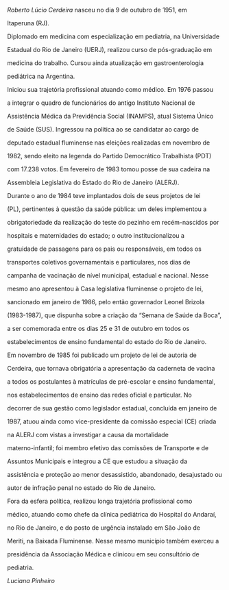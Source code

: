 

*Roberto Lúcio Cerdeira* nasceu no dia 9 de outubro de 1951, em

Itaperuna (RJ).



Diplomado em medicina com especialização em pediatria, na Universidade

Estadual do Rio de Janeiro (UERJ), realizou curso de pós-graduação em

medicina do trabalho. Cursou ainda atualização em gastroenterologia

pediátrica na Argentina.



Iniciou sua trajetória profissional atuando como médico. Em 1976 passou

a integrar o quadro de funcionários do antigo Instituto Nacional de

Assistência Médica da Previdência Social (INAMPS), atual Sistema Único

de Saúde (SUS). Ingressou na política ao se candidatar ao cargo de

deputado estadual fluminense nas eleições realizadas em novembro de

1982, sendo eleito na legenda do Partido Democrático Trabalhista (PDT)

com 17.238 votos. Em fevereiro de 1983 tomou posse de sua cadeira na

Assembleia Legislativa do Estado do Rio de Janeiro (ALERJ).



Durante o ano de 1984 teve implantados dois de seus projetos de lei

(PL), pertinentes à questão da saúde pública: um deles implementou a

obrigatoriedade da realização do teste do pezinho em recém-nascidos por

hospitais e maternidades do estado; o outro institucionalizou a

gratuidade de passagens para os pais ou responsáveis, em todos os

transportes coletivos governamentais e particulares, nos dias de

campanha de vacinação de nível municipal, estadual e nacional. Nesse

mesmo ano apresentou à Casa legislativa fluminense o projeto de lei,

sancionado em janeiro de 1986, pelo então governador Leonel Brizola

(1983-1987), que dispunha sobre a criação da “Semana de Saúde da Boca”,

a ser comemorada entre os dias 25 e 31 de outubro em todos os

estabelecimentos de ensino fundamental do estado do Rio de Janeiro.



Em novembro de 1985 foi publicado um projeto de lei de autoria de

Cerdeira, que tornava obrigatória a apresentação da caderneta de vacina

a todos os postulantes à matrículas de pré-escolar e ensino fundamental,

nos estabelecimentos de ensino das redes oficial e particular. No

decorrer de sua gestão como legislador estadual, concluída em janeiro de

1987, atuou ainda como vice-presidente da comissão especial (CE) criada

na ALERJ com vistas a investigar a causa da mortalidade

materno-infantil; foi membro efetivo das comissões de Transporte e de

Assuntos Municipais e integrou a CE que estudou a situação da

assistência e proteção ao menor desassistido, abandonado, desajustado ou

autor de infração penal no estado do Rio de Janeiro.



Fora da esfera política, realizou longa trajetória profissional como

médico, atuando como chefe da clínica pediátrica do Hospital do Andaraí,

no Rio de Janeiro, e do posto de urgência instalado em São João de

Meriti, na Baixada Fluminense. Nesse mesmo município também exerceu a

presidência da Associação Médica e clinicou em seu consultório de

pediatria.



*Luciana Pinheiro*




